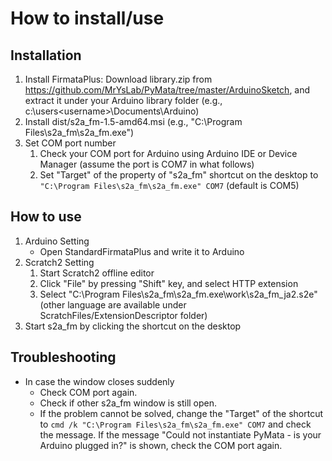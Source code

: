 # How to install/use

## Installation

1. Install FirmataPlus: Download library.zip from https://github.com/MrYsLab/PyMata/tree/master/ArduinoSketch, and extract it under your Arduino library folder (e.g., c:\users\<username>\Documents\Arduino)
1. Install dist/s2a_fm-1.5-amd64.msi (e.g., "C:\Program Files\s2a_fm\s2a_fm.exe")
1. Set COM port number
    1. Check your COM port for Arduino using Arduino IDE or Device Manager (assume the port is COM7 in what follows)
    1. Set "Target" of the property of "s2a_fm" shortcut on the desktop to `"C:\Program Files\s2a_fm\s2a_fm.exe" COM7` (default is COM5)

## How to use

1. Arduino Setting
    - Open StandardFirmataPlus and write it to Arduino
1. Scratch2 Setting
    1. Start Scratch2 offline editor
    1. Click "File" by pressing "Shift" key, and select HTTP extension
    1. Select "C:\Program Files\s2a_fm\s2a_fm.exe\work\s2a_fm_ja2.s2e" (other language are available under ScratchFiles/ExtensionDescriptor folder)
1. Start s2a_fm by clicking the shortcut on the desktop

## Troubleshooting

- In case the window closes suddenly
    - Check COM port again.
    - Check if other s2a_fm window is still open.
    - If the problem cannot be solved, change the "Target" of the shortcut to `cmd /k "C:\Program Files\s2a_fm\s2a_fm.exe" COM7` and check the message. If the message "Could not instantiate PyMata - is your Arduino plugged in?" is shown, check the COM port again.
 
